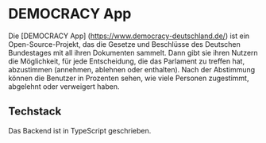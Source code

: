 # DEMOCRACY App

Die [DEMOCRACY App] (https://www.democracy-deutschland.de/) ist ein Open-Source-Projekt, das die Gesetze und Beschlüsse des Deutschen Bundestages mit all ihren Dokumenten sammelt. Dann gibt sie ihren Nutzern die Möglichkeit, für jede Entscheidung, die das Parlament zu treffen hat, abzustimmen (annehmen, ablehnen oder enthalten). Nach der Abstimmung können die Benutzer in Prozenten sehen, wie viele Personen zugestimmt, abgelehnt oder verweigert haben.

## Techstack

Das Backend ist in TypeScript geschrieben.
